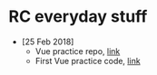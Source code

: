# RC everyday stuff

* [25 Feb 2018]
  * Vue practice repo, [link](/vue-practice)
  * First Vue practice code, [link](/vue-practice/first-vue.html)
